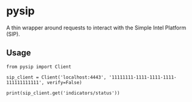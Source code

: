# pysip
A thin wrapper around requests to interact with the Simple Intel Platform (SIP).

## Usage

	from pysip import Client

	sip_client = Client('localhost:4443', '11111111-1111-1111-1111-111111111111', verify=False)

	print(sip_client.get('indicators/status'))
